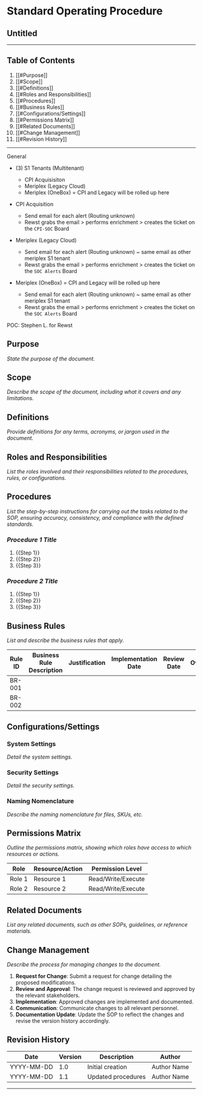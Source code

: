 # Standard Operating Procedure

## Untitled

---

## Table of Contents

1. [[#Purpose]]
2. [[#Scope]]
3. [[#Definitions]]
4. [[#Roles and Responsibilities]]
5. [[#Procedures]]
6. [[#Business Rules]]
7. [[#Configurations/Settings]]
8. [[#Permissions Matrix]]
9. [[#Related Documents]]
10. [[#Change Management]]
11. [[#Revision History]]

---

General
- (3) S1 Tenants (Multitenant)
	- CPI Acquisisiton 
	- Meriplex (Legacy Cloud)
	- Meriplex (OneBox) = CPI and Legacy will be rolled up here

- CPI Acquisition 
	- Send email for each alert (Routing unknown)
	- Rewst grabs the email > performs enrichment > creates the ticket on the `CPI-SOC` Board
- Meriplex (Legacy Cloud)
	- Send email for each alert (Routing unknown) ~ same email as other meriplex S1 tenant
	- Rewst grabs the email > performs enrichment > creates the ticket on the `SOC Alerts` Board
- Meriplex (OneBox) = CPI and Legacy will be rolled up here
	- Send email for each alert (Routing unknown) ~ same email as other meriplex S1 tenant
	- Rewst grabs the email > performs enrichment > creates the ticket on the `SOC Alerts` Board

POC:
Stephen L. for Rewst
## Purpose

_State the purpose of the document._

## Scope

_Describe the scope of the document, including what it covers and any limitations._

## Definitions

_Provide definitions for any terms, acronyms, or jargon used in the document._

## Roles and Responsibilities

_List the roles involved and their responsibilities related to the procedures, rules, or configurations._
## Procedures

_List the step-by-step instructions for carrying out the tasks related to the SOP, ensuring accuracy, consistency, and compliance with the defined standards._
### **_Procedure 1 Title_**
1. {{Step 1}}
2. {{Step 2}}
3. {{Step 3}}

### **_Procedure 2 Title_**
1. {{Step 1}}
2. {{Step 2}}
3. {{Step 3}}

## Business Rules

_List and describe the business rules that apply._

| Rule ID | Business Rule Description | Justification | Implementation Date | Review Date | Owner |
| ------- | ------------------------- | ------------- | ------------------- | ----------- | ----- |
| BR-001  |                           |               |                     |             |       |
| BR-002  |                           |               |                     |             |       |

## Configurations/Settings

### System Settings

_Detail the system settings._

### Security Settings

_Detail the security settings._

### Naming Nomenclature

_Describe the naming nomenclature for files, SKUs, etc._

## Permissions Matrix

_Outline the permissions matrix, showing which roles have access to which resources or actions._

| Role   | Resource/Action | Permission Level   |
| ------ | --------------- | ------------------ |
| Role 1 | Resource 1      | Read/Write/Execute |
| Role 2 | Resource 2      | Read/Write/Execute |

## Related Documents

_List any related documents, such as other SOPs, guidelines, or reference materials._

## Change Management

_Describe the process for managing changes to the document._

1. **Request for Change**: Submit a request for change detailing the proposed modifications.
2. **Review and Approval**: The change request is reviewed and approved by the relevant stakeholders.
3. **Implementation**: Approved changes are implemented and documented.
4. **Communication**: Communicate changes to all relevant personnel.
5. **Documentation Update**: Update the SOP to reflect the changes and revise the version history accordingly.

## Revision History

|Date|Version|Description|Author|
|---|---|---|---|
|YYYY-MM-DD|1.0|Initial creation|Author Name|
|YYYY-MM-DD|1.1|Updated procedures|Author Name|

---
